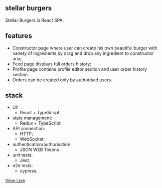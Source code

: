 ## stellar burgers

Stellar Burgers is React SPA.

## features

- Constructor page where user can create his own beautiful burger with variety of ingredients by drag and drop any ingredient to constructor aria;
- Feed page displays full orders history;
- Profile page contains profile editor section and user order history section.
- Orders can be created only by authorised users.

## stack

- UI:
  - React + TypeScript
- state management:
  - Redux + TypeScript
- API connection:
  - HTTP;
  - WebSocket;
- authentication/authorisation:
  - JSON WEB Tokens
- unit tests:
  - Jest;
- e2e tests:
  - cypress.

[View Live](https://stellar-burger.nomoredomains.rocks/)
